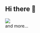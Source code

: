 ## Hi there 👋

<div align="left">
 <img src="https://skillicons.dev/icons?i=python,html,java,css,svelte,mongodb,ts,mysql,react,spring,docker,git&theme=dark&perline=7"><br>
 and more...
</div>


